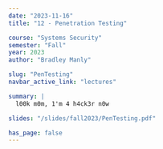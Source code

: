 ```yaml
---
date: "2023-11-16"
title: "12 - Penetration Testing"

course: "Systems Security"
semester: "Fall"
year: 2023
author: "Bradley Manly"

slug: "PenTesting"
navbar_active_link: "lectures"

summary: |
  l00k m0m, 1'm 4 h4ck3r n0w

slides: "/slides/fall2023/PenTesting.pdf"

has_page: false
---
```

